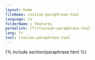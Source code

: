 ```yaml
---
layout: home
fileName: russian-paraphrase-tool
language: ru
folderName : features
permalink: /fr/russian-paraphrase-tool
lang: fr
tool: russian-paraphrase-tool
---
```

{% include section/paraphrase.html %}